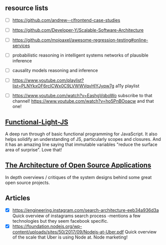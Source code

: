 ## resource lists

* [ ] https://github.com/andrew--r/frontend-case-studies
* [ ] https://github.com/Developer-Y/Scalable-Software-Architecture
* [ ] https://github.com/mojoaxel/awesome-regression-testing#online-services

* [ ] probabilistic reasoning in intelligent systems networks of plausible inference
* [ ] causality models reasoning and inference
* [ ] https://www.youtube.com/playlist?list=PLNYkxOF6rcICWx0C9LVWWVqvHlYJyqw7g a11y playlist
* [ ] https://www.youtube.com/watch?v=EashgVqboWo subscribe to that channel! https://www.youtube.com/watch?v=ho5PnBOoacw and that one!

## [Functional-Light-JS](https://github.com/getify/Functional-Light-JS)

A deep run through of basic functional programming for JavaScript. It also helps solidify an understanding of JS, particularly scopes and closures. And it has an amazing line saying that immutable variables "reduce the surface area of surprise". Love that!

## [The Architecture of Open Source Applications](http://aosabook.org/en/index.html)

In depth overviews / critiques of the system designs behind some great open source projects.

## Articles

* [x] https://engineering.instagram.com/search-architecture-eeb34a936d3a Quick overview of instagrams search process -mentions a few technologies but they seem facebook specific.
* [x] https://foundation.nodejs.org/wp-content/uploads/sites/50/2017/09/Nodejs-at-Uber.pdf Quick overview of the scale that Uber is using Node at. Node marketing!
